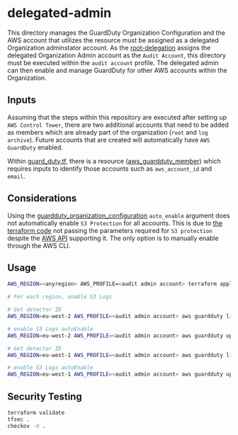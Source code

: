 # delegated-admin

This directory manages the GuardDuty Organization Configuration and the AWS account that utilizes the resource must be assigned as a delegated Organization adminstator account. As the [root-delegation](../root-delegation) assigns the delegated Organization Admin account as the `Audit Account`, this directory must be executed within the `audit account` profile. The delegated admin can then enable and manage GuardDuty for other AWS accounts within the Organization.

## Inputs

Assuming that the steps within this repository are executed after setting up `AWS Control Tower`, there are two additional accounts that need to be added as members which are already part of the organization (`root` and `log archive`). Future accounts that are created will automatically have `AWS GuardDuty` enabled.

Within [guard_duty.tf](./guardduty/guard_duty.tf), there is a resource ([aws_guardduty_member](https://registry.terraform.io/providers/hashicorp/aws/latest/docs/resources/guardduty_member)) which requires inputs to identify those accounts such as `aws_account_id` and `email`.

## Considerations

Using the [guardduty_organization_configuration](https://registry.terraform.io/providers/hashicorp/aws/latest/docs/resources/guardduty_organization_configuration) `auto_enable` argument does not automatically enable `S3 Protection` for all accounts. This is due to [the terraform code](https://github.com/hashicorp/terraform-provider-aws/blob/main/aws/resource_aws_guardduty_organization_configuration.go#L24) not passing the parameters required for `S3 protection` despite the [AWS API](https://docs.aws.amazon.com/guardduty/latest/APIReference/API_UpdateOrganizationConfiguration.html#API_UpdateOrganizationConfiguration_RequestSyntax) supporting it. The only option is to manually enable through the AWS CLI.

## Usage

```bash
AWS_REGION=<anyregion> AWS_PROFILE=<audit admin account> terraform apply

# For each region, enable S3 Logs

# Get detector ID
AWS_REGION=eu-west-2 AWS_PROFILE=<audit admin account> aws guardduty list-detectors

# enable S3 Logs autoEnable
AWS_REGION=eu-west-2 AWS_PROFILE=<audit admin account> aws guardduty update-organization-configuration --detector-id <detecter-id> --auto-enable --data-sources S3Logs={AutoEnable=true}

# Get detector ID
AWS_REGION=eu-west-1 AWS_PROFILE=<audit admin account> aws guardduty list-detectors

# enable S3 Logs autoEnable
AWS_REGION=eu-west-1 AWS_PROFILE=<audit admin account> aws guardduty update-organization-configuration --detector-id <detecter-id> --auto-enable --data-sources S3Logs={AutoEnable=true}
```

## Security Testing

```bash
terraform validate
tfsec .
checkov -d .
```